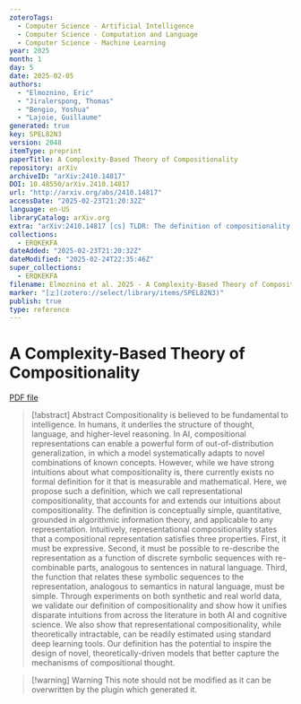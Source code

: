 ```yaml
---
zoteroTags:
  - Computer Science - Artificial Intelligence
  - Computer Science - Computation and Language
  - Computer Science - Machine Learning
year: 2025
month: 1
day: 5
date: 2025-02-05
authors:
  - "Elmoznino, Eric"
  - "Jiralerspong, Thomas"
  - "Bengio, Yoshua"
  - "Lajoie, Guillaume"
generated: true
key: SPEL82N3
version: 2048
itemType: preprint
paperTitle: A Complexity-Based Theory of Compositionality
repository: arXiv
archiveID: "arXiv:2410.14817"
DOI: 10.48550/arXiv.2410.14817
url: "http://arxiv.org/abs/2410.14817"
accessDate: "2025-02-23T21:20:32Z"
language: en-US
libraryCatalog: arXiv.org
extra: "arXiv:2410.14817 [cs] TLDR: The definition of compositionality is validated and shown how it unifies disparate intuitions from across the literature in both AI and cognitive science and has the potential to inspire the design of novel, theoretically-driven models that better capture the mechanisms of compositional thought."
collections:
  - ERQKEKFA
dateAdded: "2025-02-23T21:20:32Z"
dateModified: "2025-02-24T22:35:46Z"
super_collections:
  - ERQKEKFA
filename: Elmoznino et al. 2025 - A Complexity-Based Theory of Compositionality.pdf
marker: "[🇿](zotero://select/library/items/SPEL82N3)"
publish: true
type: reference
---
```

# A Complexity-Based Theory of Compositionality

[PDF file](/Papers/PDFs/Elmoznino%20et%20al.%202025%20-%20A%20Complexity-Based%20Theory%20of%20Compositionality.pdf)

> [!abstract] Abstract
> Compositionality is believed to be fundamental to intelligence. In humans, it underlies the structure of thought, language, and higher-level reasoning. In AI, compositional representations can enable a powerful form of out-of-distribution generalization, in which a model systematically adapts to novel combinations of known concepts. However, while we have strong intuitions about what compositionality is, there currently exists no formal definition for it that is measurable and mathematical. Here, we propose such a definition, which we call representational compositionality, that accounts for and extends our intuitions about compositionality. The definition is conceptually simple, quantitative, grounded in algorithmic information theory, and applicable to any representation. Intuitively, representational compositionality states that a compositional representation satisfies three properties. First, it must be expressive. Second, it must be possible to re-describe the representation as a function of discrete symbolic sequences with re-combinable parts, analogous to sentences in natural language. Third, the function that relates these symbolic sequences to the representation, analogous to semantics in natural language, must be simple. Through experiments on both synthetic and real world data, we validate our definition of compositionality and show how it unifies disparate intuitions from across the literature in both AI and cognitive science. We also show that representational compositionality, while theoretically intractable, can be readily estimated using standard deep learning tools. Our definition has the potential to inspire the design of novel, theoretically-driven models that better capture the mechanisms of compositional thought.

>[!warning] Warning
> This note should not be modified as it can be overwritten by the plugin which generated it.

